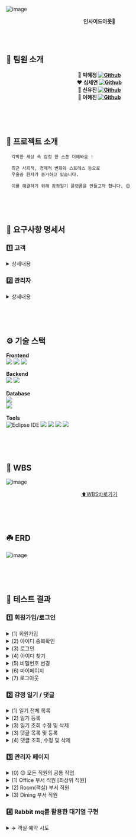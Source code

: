 ![image](https://github.com/user-attachments/assets/70621949-b091-4097-b4a5-a466ae590497)
<div align=center>
  
  **인사이드아웃🌈**
</div>

<br><br>
## 👥 팀원 소개
<div align=center>
  
  **💙 박혜정 [![Github](https://img.shields.io/badge/Github-Link-1f425f.svg)](https://github.com/bibiana1202)**<br>
  **❤️ 심세연 [![Github](https://img.shields.io/badge/Github-Link-1f425f.svg)](https://github.com/seyeonsim)**<br>
  **💛 신유진 [![Github](https://img.shields.io/badge/Github-Link-1f425f.svg)](https://github.com/newneeew)**<br>
  **💚 이혜진 [![Github](https://img.shields.io/badge/Github-Link-1f425f.svg)](https://github.com/hjin111)**<br>
</div>
<br><br><br>

## 🌱 프로젝트 소개
```
  각박한 세상 속 감정 한 스푼 더해봐요 !

  최근 사회적, 경제적 변화와 스트레스 등으로
  우울증 환자가 증가하고 있습니다.

  이를 해결하기 위해 감정일기 플랫폼을 만들고자 합니다. 😊

```
<br><br><br>
## 📢 요구사항 명세서

### 1️⃣ 고객 
<details>
  <summary> 상세내용 </summary>
  
 - 회원관련<br>
  (1) 새로운 고객은 회원가입을 할 수 있다.<br>
  (2) 회원은 본인의 정보를 조회할 수 있다.<br>
  (3) 회원은 본인의 정보(비밀번호)를 수정할 수 있다.<br>
  (4) 회원은 탈퇴를 할 수 있다.<br>
<br>

 - 일기관련<br>
  (1) 회원은 월별로 일기 목록을 조회할 수 있다.<br>
  (2) 회원은 원하는 일자의 일기를 조회할 수 있다.<br>
  (3) 회원은 일기를 등록 할 수 있다. <br>
  (4) 회원은 일기를 수정 할 수 있다.<br>
  (5) 회원은 일기를 삭제 할 수 있다.<br>
<br>

- Q&A 게시판<br>
  (1) 회원은 Q&A를 통해 문의할 수 있다.<br>
  (2) 회원은 자신이 작성한 Q&A를 조회할 수 있다.<br>
  (3) 회원은 자신이 작성한 Q&A를 수정할 수 있다.<br>
  (4) 회원은 자신이 작성한 Q&A를 삭제할 수 있다.<br>
  (5) 회원은 자신이 작성한 Q&A의 답변에 대한 관리자의 알림을 받을 수 있다.<br>
</details>


### 2️⃣ 관리자 

<details>
  <summary> 상세내용 </summary>
  
 - 회원 관리 <br>
  (1) 관리자는 회원 목록 조회할 수 있다.<br>
  (2) 관리자는 회원들의 7일간 날짜별 작성된 일기 개수를 조회 할수 있다.<br>
<br>

 -  세부 관리자 권한 <br>
  (1) 관리자는 관리자 프로필로 관리자 확인이 가능하다. <br>
<br>

- 관리자 권한으로 QnA 관리  <br>
  (1) 관리자는 답변 필요 문의 목록 조회할 수 있다.<br>
  (2) 관리자는 특정 문의 내용 상세 조회할 수 있다.<br>
  (3) 관리자는 특정 문의 답변 조회할 수 있다.<br>
  (4) 관리자는 특정 문의 답변 수정할 수 있다.<br>
  (5) 관리자는 특정 문의 답변 삭제할 수 있다.<br>

</details>

<br><br><br>

## ⚙️ 기술 스택

**Frontend**<br>
<img src="https://img.shields.io/badge/html-E34F26?style=for-the-badge&logo=html5&logoColor=white">
<img src="https://img.shields.io/badge/css-1572B6?style=for-the-badge&logo=css3&logoColor=white">
<img src="https://img.shields.io/badge/javascript-F7DF1E?style=for-the-badge&logo=javascript&logoColor=black">
<br>

**Backend**<br>
<img src="https://img.shields.io/badge/Java-007396?style=for-the-badge&logo=Java&logoColor=white"> 
<img src="https://img.shields.io/badge/Spring-6DB33F?style=for-the-badge&logo=Spring&logoColor=white">
<br><br>
**Database**<br>
<img src="https://img.shields.io/badge/oracle-F80000?style=for-the-badge&logo=oracle&logoColor=white">  
<img src="https://img.shields.io/badge/MyBatis-000000?style=for-the-badge&logo=MyBatis&logoColor=white"> 
<br><br>
**Tools**<br>
![Eclipse IDE](https://img.shields.io/badge/Eclipse%20IDE-2C2255.svg?&style=for-the-badge&logo=Eclipse%20IDE&logoColor=white)
<img src="https://img.shields.io/badge/Postman-FF6C37?style=for-the-badge&logo=postman&logoColor=white">
<img src="https://img.shields.io/badge/git-F05032?style=for-the-badge&logo=git&logoColor=white">
<img src="https://img.shields.io/badge/github-181717?style=for-the-badge&logo=github&logoColor=white">
<img src="https://img.shields.io/badge/Notion-black?style=for-the-badge&logo=Notion&logoColor=white"/>


<br><br><br>

## 🌵 WBS
![image](https://github.com/user-attachments/assets/b62cbf6f-c7f1-4a00-aa94-06701a09f7af)

<div align=center>

  [⬆️WBS바로가기](https://docs.google.com/spreadsheets/d/1X0fafalLJS0A_FwmI4IMyJMZsv2F3uoe/edit?usp=sharing&ouid=106399302288862850251&rtpof=true&sd=true)
</div>
<br><br><br>

## ☘️ ERD
![image](https://github.com/user-attachments/assets/db16a88c-34f4-4a73-a77b-285334358f28)

<br><br><br> 

## 🧪 테스트 결과 
### 1️⃣ 회원가입/로그인
<details>
  <summary>(1) 회원가입</summary>
  <br>
  * 이메일 인증을 통해 회원가입<br>
    <img src="https://github.com/user-attachments/assets/731144a2-68cc-40fb-89da-97a3f85bdb51" width=700><br>
    <img src="https://github.com/user-attachments/assets/6b0a5ecc-dba2-4421-b738-fd6bc329676d" width=700>
    <br><br> 
</details>

<details>
  <summary>(2) 아이디 중복확인</summary>
  <br>
  * 이메일 찾기<br>
    <img src="https://github.com/user-attachments/assets/11ff4999-a218-4a74-8487-f0816c13b6b9" width=700>
    <br><br>
</details>

<details>  
  <summary>(3) 로그인</summary>
  <br>
  
  * QnA 작성 및 조회<br> 
  <img src="https://github.com/user-attachments/assets/6882017d-9372-466b-a43e-be3acd2c2930" width=700>
    <br><br>
</details>

<details>
  <summary>(4) 아이디 찾기</summary>
  <br>

  * 내가 예약한 Dining 목록/상세내역 조회 및 예약 삭제<br>
  <img src="https://github.com/user-attachments/assets/6d83b8bc-1be0-44cd-b16d-1e5907c5bba3" width=700>
  <br><br>
</details>

<details>
  <summary>(5) 비밀번호 변경</summary>
  <br>

  * 내가 예약한 Dining 목록/상세내역 조회 및 예약 삭제<br>
  <img src="https://github.com/user-attachments/assets/6d83b8bc-1be0-44cd-b16d-1e5907c5bba3" width=700>
  <br><br>
</details>

<details>
  <summary>(6) 마이페이지</summary>
  <br>
  * 사용자 정보 조회<br>
  <img src="https://github.com/user-attachments/assets/6d83b8bc-1be0-44cd-b16d-1e5907c5bba3" width=700>
  <br><br>
  <br>
  * 사용자 정보 수정<br>
  <img src="https://github.com/user-attachments/assets/6d83b8bc-1be0-44cd-b16d-1e5907c5bba3" width=700>
  <br><br>
  <br>
  * 사용자 계정 삭제<br>
  <img src="https://github.com/user-attachments/assets/6d83b8bc-1be0-44cd-b16d-1e5907c5bba3" width=700>
  <br><br>
</details>

<details>
  <summary>(7) 로그아웃</summary>
  <br>

  * 내가 예약한 Dining 목록/상세내역 조회 및 예약 삭제<br>
  <img src="https://github.com/user-attachments/assets/6d83b8bc-1be0-44cd-b16d-1e5907c5bba3" width=700>
  <br><br>
</details>


### 2️⃣ 감정 일기 / 댓글
<details>
  <summary>(1) 일기 전체 목록 </summary>
  <br>
  
  * 월 별로 작성한 일기 목록들을 달력 형태로 조회<br>
  <img src="https://github.com/user-attachments/assets/5eda0c07-b5cb-4700-ab7e-40d0ae9cd6ce" width=700>
    <br><br>

</details>
<details>
  <summary>(2) 일기 등록 </summary>
  <br>
  
  * 등록일 기준으로 제목, 내용, 감정 등록<br>
  <img src="https://github.com/user-attachments/assets/b437bf85-30f5-43d7-a21f-3bbb4fcf3057" width=700>
  <br><br>
* 달력에 일별 나타나는 내용<br>
  <img src="https://github.com/user-attachments/assets/1cfc8ba7-9d76-4959-8f41-5189c61fdc3e" width=700>
  <br><br>
  
</details>
<details>
  <summary>(3) 일기 조회 수정 및 삭제 </summary>
  <br>
  
  * 일기의 제목, 내용, 감정을 수정, 일기 삭제 <br>
  <img src="https://github.com/user-attachments/assets/2c683c20-20ec-4f31-9f13-97c699b77cfe" width=700>
    <br><br>
</details>


<details>
  <summary>(3) 댓글 목록 및 등록 </summary>
  <br>
  
  * 일기의 댓글 목록, 댓글 등록 <br>
  <img src="https://github.com/user-attachments/assets/2c683c20-20ec-4f31-9f13-97c699b77cfe" width=700>
    <br><br>
</details>

<details>
  <summary>(4) 댓글 조회, 수정 및 삭제 </summary>
  <br>
  
  * 댓글 조회, 수정 및 삭제 <br>
  <img src="https://github.com/user-attachments/assets/2c683c20-20ec-4f31-9f13-97c699b77cfe" width=700>
    <br><br>
</details>


### 3️⃣ 관리자 페이지 
<details>
  <summary>(0) 😊 모든 직원의 공통 작업 </summary>
  <br>

  * 로그인 및 본인의 정보 확인
   <img src="https://github.com/user-attachments/assets/2e83f59f-dac5-4901-b15f-e8e0997c7844" width=700>
    <br><br>
    
  * 비밀번호 변경<br>
  <img src="https://github.com/user-attachments/assets/69818d09-b57f-40b7-b5ea-5dce928e0a23" width=700>
    <br><br>
    
  * 고객의 목록 및 상세 내역 조회<br>
  <img src="https://github.com/user-attachments/assets/d0417a88-56ac-4f9c-af1e-c1c613f87028" width=700>
    <br><br>

</details>
<details>
  <summary>(1) Office 부서 직원 [최상위 직원] </summary>
  <br>
  
  * 모든 직원들의 목록 조회 (검색 기능)<br>
  <img src="https://github.com/user-attachments/assets/99115b4a-0442-4c53-b731-4974de06be23" width=700>
    <br><br>
    
  * 직원의 상세 내역 조회 및 직급 변경 / 퇴사처리<br>
  <img src="https://github.com/user-attachments/assets/4d1335e9-86b2-4c48-9d88-da6b229cc0e4" width=700>
    <br><br>
    
  * 새로 입사한 직원을 등록 : 초기 비밀번호 12341234<br>
  <img src="https://github.com/user-attachments/assets/d27e50be-3a29-4de3-aff7-c98c9b53c20f" width=700>
    <br><br>

    
  * ➕ Room/Dining 예약 내역 조회 불가 (권한 없음) : Office관리자는 Room 예약 내역 조회 기능에 접근할 수 없음<br>
  <img src="https://github.com/user-attachments/assets/0a8d9e14-0882-4e3a-8a42-ffadd2d65a13" width=700>
    <br><br>
</details>
<details>
  <summary>(2) Room(객실) 부서 직원 </summary>
  <br>
  
  * 조회하고자 하는 고객의 이메일을 검색하여 객실 예약 내역 조회<br>
  <img src="https://github.com/user-attachments/assets/df672833-b420-4c46-a79f-fc061f83ac13" width=700>
    <br><br>
    
  * 객실 예약 수정 / 삭제<br>
  <img src="https://github.com/user-attachments/assets/04a468a8-468a-4439-8f5e-3945eb4a8075" width=700>
    <br><br>
    
  * 객실의 base price 변경 <br>
  <img src="https://github.com/user-attachments/assets/1f65f519-85a7-4ee0-97da-3804d2a349e5" width=700>
    <br><br>
</details>
<details>
  <summary>(3) Dining 부서 직원 </summary>
  <br>
  
  * 조회하고자 하는 고객의 이메일을 검색하여 다이닝 예약 내역 조회<br>
  <img src="https://github.com/user-attachments/assets/94b33c24-7bab-4deb-84e1-bbcb357d681d" width=700>
    <br><br>
    
  * 다이닝 예약 상세 내역 조회 / 수정 / 삭제<br>
  <img src="https://github.com/user-attachments/assets/8ecb40d4-e2fb-4391-a68b-0c4fad933368" width=700>
    <br><br>
    
  * 각 다이닝별 메뉴 추가 / 가격 수정 / 삭제<br>
  <img src="https://github.com/user-attachments/assets/64feb06a-90a7-4183-9586-bc633e5f7557" width=700>
  <img src="https://github.com/user-attachments/assets/1b795823-d14c-4458-ac3c-27197c176051" width=700>
    <br><br>
</details>

### 4️⃣ Rabbit mq를 활용한 대기열 구현  

<details>
  <summary>✈️ 객실 예약 시도</summary>
  <br>

  * 💡 설명 
  <img src="https://github.com/user-attachments/assets/4c1ea456-e666-4c0f-bea7-bd6d1d2efea4" width=700>
  <img src="https://github.com/user-attachments/assets/71caf0f2-9c8a-4a44-9e2c-6abc7546144c" width=700>
  <br>

  * 🖥️ 화면 
  <img src="https://github.com/user-attachments/assets/27f607ac-370e-4291-a282-8a968ee1d5e9" width=700>  
</details>




